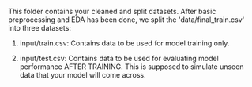 This folder contains your cleaned and split datasets. After basic preprocessing and EDA has been done, we split the 'data/final_train.csv' into three datasets:

1. input/train.csv: Contains data to be used for model training only.

2. input/test.csv: Contains data to be used for evaluating model performance AFTER TRAINING. This is supposed to simulate unseen data that your model will come across.
